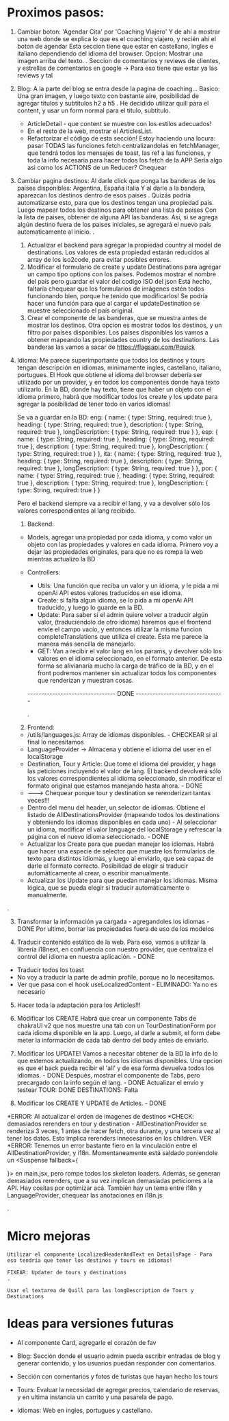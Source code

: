 # Proximos pasos:

1. Cambiar boton: 'Agendar Cita' por 'Coaching Viajero'
   Y de ahí a mostrar una web donde se explica lo que es el coaching viajero, y recién ahí el boton de agendar
   Esta seccion tiene que estar en castellano, ingles e italiano dependiendo del idioma del browser.
   Opcion: Mostrar una imagen arriba del texto.
   .
   Seccion de comentarios y reviews de clientes, y estrellas de comentarios en google -> Para eso tiene que estar ya las reviews y tal

2. Blog:
   A la parte del blog se entra desde la pagina de coaching...
   Basico: Una gran imagen, y luego texto con bastante aire, posibilidad de agregar titulos y subtitulos h2 a h5
   .
   He decidido utilizar quill para el content, y usar un form normal para el titulo, subtitulo.

   - ArticleDetail - que content se muestre con los estilos adecuados!
   - En el resto de la web, mostrar el ArticlesList.
   - Refactorizar el código de esta sección!
     Estoy haciendo una locura:
     pasar TODAS las funciones fetch centralizandolas en fetchManager, que tendrá todos los mensajes de toast, las ref a las funciones,
     y toda la info necesaria para hacer todos los fetch de la APP
     Sería algo asi como los ACTIONS de un Reducer? Chequear

3. Cambiar pagina destinos:
   Al darle click que ponga las banderas de los paises disponibles: Argentina, España italia
   Y al darle a la bandera, aparezcan los destinos dentro de esos paises
   .
   Quizás podría automatizarse esto, para que los destinos tengan una propiedad país. Luego mapear todos los destinos para obtener una lista de paises
   Con la lista de paises, obtener de alguna API las banderas. Así, si se agrega algún destino fuera de los paises iniciales, se agregará el nuevo
   país automaticamente al inicio.
   .

   1. Actualizar el backend para agregar la propiedad country al model de destinations. Los valores de esta propiedad estarán reducidos al array de los iso2code, para evitar posibles errores.
   2. Modificar el formulario de create y update Destinations para agregar un campo tipo options con los paises. Podemos mostrar el nombre del país pero guardar el valor del codigo ISO del json
      Está hecho, faltaría chequear que los formularios de imágenes estén todos funcionando bien, porque he tenido que modificarlos!
      Se podría hacer una función para que al cargar el updateDestination se muestre seleccionado el país original.
   3. Crear el componente de las banderas, que se muestra antes de mostrar los destinos. Otra opcion es mostrar todos los destinos, y un filtro por países disponibles.
      Los países disponibles los vamos a obtener mapeando las propiedades country de los destinations. Las banderas las vamos a sacar de https://flagsapi.com/#quick

4. Idioma:
   Me parece superimportante que todos los destinos y tours tengan descripción en idiomas, minimamente ingles, castellano, italiano, portugues.
   El Hook que obtiene el idioma del browser debería ser utilizado por un provider, y en todos los componentes donde haya texto utilizarlo.
   En la BD, donde hay texto, tiene que haber un objeto con el idioma primero, habrá que modificar todos los create y los update para agregar la posibilidad de tener todo en varios idiomas!

   Se va a guardar en la BD:
   eng: {
   name: { type: String, required: true },
   heading: { type: String, required: true },
   description: { type: String, required: true },
   longDescription: { type: String, required: true }
   },
   esp: {
   name: { type: String, required: true },
   heading: { type: String, required: true },
   description: { type: String, required: true },
   longDescription: { type: String, required: true }
   },
   ita: {
   name: { type: String, required: true },
   heading: { type: String, required: true },
   description: { type: String, required: true },
   longDescription: { type: String, required: true }
   },
   por: {
   name: { type: String, required: true },
   heading: { type: String, required: true },
   description: { type: String, required: true },
   longDescription: { type: String, required: true }
   }

   Pero el backend siempre va a recibir el lang, y va a devolver sólo los valores correspondientes al lang recibido.

   1. Backend:

   - Models, agregar una propiedad por cada idioma, y como valor un objeto con las propiedades y valores en cada idioma. Primero voy a dejar las propiedades originales, para que no es rompa la web mientras actualizo la BD
   - Controllers:

     - Utils: Una función que reciba un valor y un idioma, y le pida a mi openAi API estos valores traducidos en ese idioma.
     - Create: si falta algun idioma, se lo pida a mi openAi API traducido, y luego lo guarde en la BD.
     - Update: Para saber si el admin quiere volver a traducir algún valor, (traduciendolo de otro idioma) haremos que el frontend envíe el campo vacío, y entonces utilizar la misma funcion completeTranslations que utiliza el create. Ésta me parece la manera más sencilla de manejarlo.
     - GET: Van a recibir el valor lang en los params, y devolver sólo los valores en el idioma seleccionado, en el formato anterior. De esta forma se alivianaría mucho la carga de tráfico de la BD, y en el front podremos mantener sin actualizar todos los componentes que renderizan y muestran cosas.

     -------------------------------- DONE --------------------------------

     .

   2. Frontend:

   - /utils/languages.js: Array de idiomas disponibles. - CHECKEAR si al final lo necesitamos
   - LanguageProvider -> Almacena y obtiene el idioma del user en el localStorage
   - Destination, Tour y Article: Que tome el idioma del provider, y haga las peticiones incluyendo el valor de lang. El backend devolverá sólo los valores correspondientes al idioma seleccionado, sin modificar el formato original que estamos manejando hasta ahora. - DONE
   - ---> Chequear porque tour y destination se rerenderizan tantas veces!!!
   - Dentro del menu del header, un selector de idiomas. Obtiene el listado de AllDestinationsProvider (mapeando todos los destinations y obteniendo los idiomas disponibles en cada uno) - Al seleccionar un idioma, modificar el valor language del localStorage y refrescar la página con el nuevo idioma seleccionado. - DONE
   - Actualizar los Create para que puedan manejar los idiomas. Habrá que hacer una especie de selector que muestre los formularios de texto para distintos idiomas, y luego al enviarlo, que sea capaz de darle el formato correcto. Posibilidad de elegir si traducir automáticamente al crear, o escribir manualmente.
   - Actualizar los Update para que puedan manejar los idiomas. Misma lógica, que se pueda elegir si traducir automáticamente o manualmente.

.

3.  Transformar la información ya cargada - agregandoles los idiomas - DONE
    Por ultimo, borrar las propiedades fuera de uso de los modelos

4.  Traducir contenido estático de la web.
    Para eso, vamos a utilizar la librería i18next, en confluencia con nuestro provider, que centraliza el control del idioma en nuestra aplicación. - DONE

- Traducir todos los toast
- No voy a traducir la parte de admin profile, porque no lo necesitamos.
- Ver que pasa con el hook useLocalizedContent - ELIMINADO: Ya no es necesario

5.  Hacer toda la adaptación para los Articles!!!

6.  Modificar los CREATE
    Habrá que crear un componente Tabs de chakraUI v2 que nos muestre una tab con un TourDestinationForm por cada idioma disponible en la app.
    Luego, al darle a submit, el form debe meter la información de cada tab dentro del body antes de enviarlo.

7.  Modificar los UPDATE!
    Vamos a necesitar obtener de la BD la info de lo que estemos actualizando, en todos los idiomas disponibles. Una opcion es que el back pueda recibir el 'all' y de esa forma devuelva todos los idiomas. - DONE
    Después, mostrar el componente de Tabs, pero precargado con la info según el lang. - DONE
    Actualizar el envío y testear
    TOUR: DONE
    DESTINATIONS: Falta

8.  Modificar los CREATE Y UPDATE de Articles. - DONE

\*ERROR: Al actualizar el orden de imagenes de destinos
\*CHECK: demasiados rerenders en tour y destination - AllDestinationProvider se renderiza 3 veces, 1 antes de hacer fetch, otra durante, y una tercera vez al tener los datos. Esto implica rerenders innecesarios en los children. VER
\*ERROR: Tenemos un error bastante fiero en la vinculación entre el AllDestinationProvider, y i18n.
Momentaneamente está saldado poniendole un <Suspense fallback={<div></div>}> en main.jsx, pero rompe todos los skeleton loaders.
Además, se generan demasiados rerenders, que a su vez implican demasiadas peticiones a la API. Hay cositas por optimizar acá.
También hay un tema entre i18n y LanguageProvider, chequear las anotaciones en i18n.js

.

# Micro mejoras

    Utilizar el componente LocalizedHeaderAndText en DetailsPage - Para eso tendría que tener los destinos y tours en idiomas!

    FIXEAR: Updater de tours y destinations
    .

    Usar el textarea de Quill para las longDescription de Tours y Destinations

# Ideas para versiones futuras

- Al componente Card, agregarle el corazón de fav

- Blog: Sección donde el usuario admin pueda escribir entradas de blog y generar contenido, y los usuarios puedan responder con comentarios.

- Sección con comentarios y fotos de turistas que hayan hecho los tours

- Tours: Evaluar la necesidad de agregar precios, calendario de reservas, y en ultima instancia un carrito y una pasarela de pago.

- Idiomas: Web en ingles, portugues y castellano.
